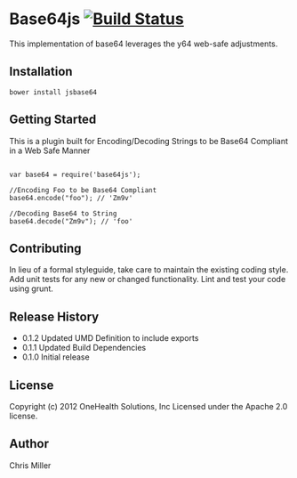 # Base64js  [![Build Status](https://travis-ci.org/onehealth/base64js.png?branch=master)](https://travis-ci.org/onehealth/base64js) 

This implementation of base64 leverages the y64 web-safe adjustments.

## Installation

`bower install jsbase64`

## Getting Started

This is a plugin built for Encoding/Decoding Strings to be Base64 Compliant in a Web Safe Manner


```

var base64 = require('base64js');

//Encoding Foo to be Base64 Compliant
base64.encode("foo"); // 'Zm9v'

//Decoding Base64 to String
base64.decode("Zm9v"); // 'foo'

```

## Contributing
In lieu of a formal styleguide, take care to maintain the existing coding style. Add unit tests for any new or changed functionality. Lint and test your code using grunt.

## Release History


- 0.1.2 Updated UMD Definition to include exports
- 0.1.1 Updated Build Dependencies
- 0.1.0 Initial release

## License

Copyright (c) 2012 OneHealth Solutions, Inc
Licensed under the Apache 2.0 license.

## Author

Chris Miller
